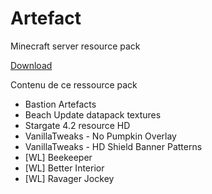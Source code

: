 # Artefact
Minecraft server resource pack

[Download](https://download.topazdev.fr/projets/resourcespack/artefacts/)


Contenu de ce ressource pack

- Bastion Artefacts
- Beach Update datapack textures
- Stargate 4.2 resource HD
- VanillaTweaks - No Pumpkin Overlay
- VanillaTweaks - HD Shield Banner Patterns
- [WL] Beekeeper
- [WL] Better Interior
- [WL] Ravager Jockey

